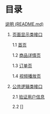 # 目录

[说明 (README.md)](README.md)

1. [页面显示类接口](#1)

    1.1 [首页](#1.1)

    1.2 [商品详情页](#1.2)
    
    1.3 [订单页](#1.3)
   
    1.4 [视频播放页](#1.4)

2. [公共逻辑类接口](#2)

    2.1 [验证用户信息](#1.1)

    2.2 []
